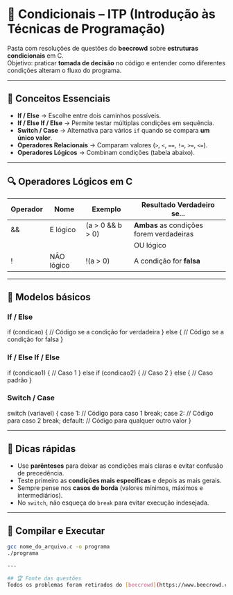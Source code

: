 # 📂 Condicionais – ITP (Introdução às Técnicas de Programação)

Pasta com resoluções de questões do **beecrowd** sobre **estruturas condicionais** em C.  
Objetivo: praticar **tomada de decisão** no código e entender como diferentes condições alteram o fluxo do programa.

---

## 🎯 Conceitos Essenciais

- **If / Else** → Escolhe entre dois caminhos possíveis.
- **If / Else If / Else** → Permite testar múltiplas condições em sequência.
- **Switch / Case** → Alternativa para vários `if` quando se compara **um único valor**.
- **Operadores Relacionais** → Comparam valores (`>`, `<`, `==`, `!=`, `>=`, `<=`).
- **Operadores Lógicos** → Combinam condições (tabela abaixo).

---

## 🔍 Operadores Lógicos em C

| Operador | Nome          | Exemplo               | Resultado Verdadeiro se...                          |
|----------|--------------|-----------------------|------------------------------------------------------|
|  &&      | E lógico      |  (a > 0 && b > 0)     | **Ambas** as condições forem verdadeiras             |
|  ||      | OU lógico     |  (a > 0 || b > 0)     | **Pelo menos uma** condição for verdadeira           |
|  !       | NÃO lógico    |  !(a > 0)             | A condição for **falsa**                             |

---

## 🧩 Modelos básicos

### If / Else

if (condicao) {
    // Código se a condição for verdadeira
} else {
    // Código se a condição for falsa
}

### If / Else If / Else

if (condicao1) {
    // Caso 1
} else if (condicao2) {
    // Caso 2
} else {
    // Caso padrão
}

### Switch / Case

switch (variavel) {
    case 1:
        // Código para caso 1
        break;
    case 2:
        // Código para caso 2
        break;
    default:
        // Código para qualquer outro valor
}

---

## 🧠 Dicas rápidas
- Use **parênteses** para deixar as condições mais claras e evitar confusão de precedência.
- Teste primeiro as **condições mais específicas** e depois as mais gerais.
- Sempre pense nos **casos de borda** (valores mínimos, máximos e intermediários).
- No `switch`, não esqueça do `break` para evitar execução indesejada.

---

## 🚀 Compilar e Executar
```bash
gcc nome_do_arquivo.c -o programa
./programa

---

## 🏆 Fonte das questões
Todos os problemas foram retirados do [beecrowd](https://www.beecrowd.com.br/).
